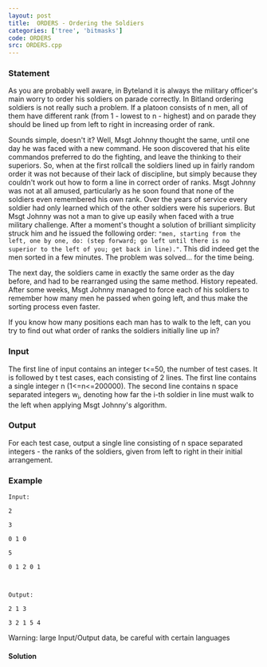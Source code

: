 ```yaml
---
layout: post
title:  ORDERS - Ordering the Soldiers
categories: ['tree', 'bitmasks']
code: ORDERS
src: ORDERS.cpp
---
```


### **Statement**

As you are probably well aware, in Byteland it is always the military
officer's main worry to order his soldiers on parade correctly. In Bitland
ordering soldiers is not really such a problem. If a platoon consists of n
men, all of them have different rank (from 1 - lowest to n - highest) and on
parade they should be lined up from left to right in increasing order of rank.

Sounds simple, doesn't it? Well, Msgt Johnny thought the same, until one day
he was faced with a new command. He soon discovered that his elite commandos
preferred to do the fighting, and leave the thinking to their superiors. So,
when at the first rollcall the soldiers lined up in fairly random order it was
not because of their lack of discipline, but simply because they couldn't work
out how to form a line in correct order of ranks. Msgt Johnny was not at all
amused, particularly as he soon found that none of the soldiers even
remembered his own rank. Over the years of service every soldier had only
learned which of the other soldiers were his superiors. But Msgt Johnny was
not a man to give up easily when faced with a true military challenge. After a
moment's thought a solution of brilliant simplicity struck him and he issued
the following order: `"men, starting from the left, one by one, do: (step
forward; go left until there is no superior to the left of you; get back in
line)."`. This did indeed get the men sorted in a few minutes. The problem was
solved... for the time being.

The next day, the soldiers came in exactly the same order as the day before,
and had to be rearranged using the same method. History repeated. After some
weeks, Msgt Johnny managed to force each of his soldiers to remember how many
men he passed when going left, and thus make the sorting process even faster.

If you know how many positions each man has to walk to the left, can you try
to find out what order of ranks the soldiers initially line up in?

### Input

The first line of input contains an integer t<=50, the number of test cases.
It is followed by t test cases, each consisting of 2 lines. The first line
contains a single integer n (1<=n<=200000). The second line contains n space
separated integers w<sub>i</sub>, denoting how far the i-th soldier in
line must walk to the left when applying Msgt Johnny's algorithm.

### Output

For each test case, output a single line consisting of n space separated
integers - the ranks of the soldiers, given from left to right in their
initial arrangement.

### Example

    
    
    Input:
    2
    3
    0 1 0
    5
    0 1 2 0 1
    
    Output:
    2 1 3
    3 2 1 5 4
    

Warning: large Input/Output data, be careful with certain languages



#### **Solution**



